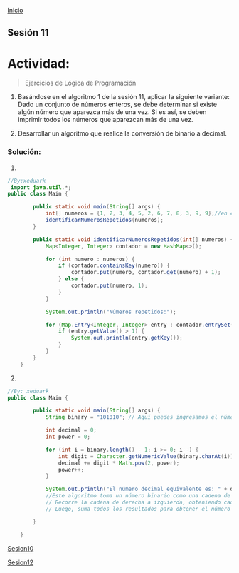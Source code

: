 <!-- No borrar o modificar -->
[Inicio](./index.md)

## Sesión 11 


# Actividad: 
>Ejercicios de Lógica de Programación

1. Basándose en el algoritmo 1 de la sesión 11, aplicar la siguiente variante: Dado un conjunto de números enteros, se debe determinar si existe algún número que aparezca más de una vez. Si es así, se deben imprimir todos los números que aparezcan más de una vez.

2. Desarrollar un algoritmo que realice la conversión de binario a decimal.

### Solución:

1. 

```java
//By:xeduark
 import java.util.*;
public class Main {

        public static void main(String[] args) {
            int[] numeros = {1, 2, 3, 4, 5, 2, 6, 7, 8, 3, 9, 9};//en este caso imprime 2, 3 y 9
            identificarNumerosRepetidos(numeros);
        }

        public static void identificarNumerosRepetidos(int[] numeros) {
            Map<Integer, Integer> contador = new HashMap<>();

            for (int numero : numeros) {
                if (contador.containsKey(numero)) {
                    contador.put(numero, contador.get(numero) + 1);
                } else {
                    contador.put(numero, 1);
                }
            }

            System.out.println("Números repetidos:");

            for (Map.Entry<Integer, Integer> entry : contador.entrySet()) {
                if (entry.getValue() > 1) {
                    System.out.println(entry.getKey());
                }
            }
        }
    }

```

2. 

```java
//By: xeduark
public class Main {

        public static void main(String[] args) {
            String binary = "101010"; // Aquí puedes ingresamos el número binario que queremos convertir

            int decimal = 0;
            int power = 0;

            for (int i = binary.length() - 1; i >= 0; i--) {
                int digit = Character.getNumericValue(binary.charAt(i));
                decimal += digit * Math.pow(2, power);
                power++;
            }

            System.out.println("El número decimal equivalente es: " + decimal);
            //Este algoritmo toma un número binario como una cadena de caracteres y lo convierte a decimal utilizando el método de potencias de 2
            // Recorre la cadena de derecha a izquierda, obteniendo cada dígito y multiplicándolo por la potencia correspondiente de 2.
            // Luego, suma todos los resultados para obtener el número decimal equivalente.

        }

    }
```
[Sesion10](https://xeduark.github.io/Evidencias_logica_de_programacion/sesion10.html)

[Sesion12](https://xeduark.github.io/Evidencias_logica_de_programacion/sesion12.html)






